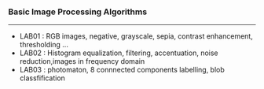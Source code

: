 ### Basic Image Processing Algorithms
---

* LAB01 : RGB images, negative, grayscale, sepia, contrast enhancement, thresholding ...
* LAB02 : Histogram equalization, filtering, accentuation, noise reduction,images in frequency domain
* LAB03 : photomaton, 8 connnected components labelling, blob classfification

